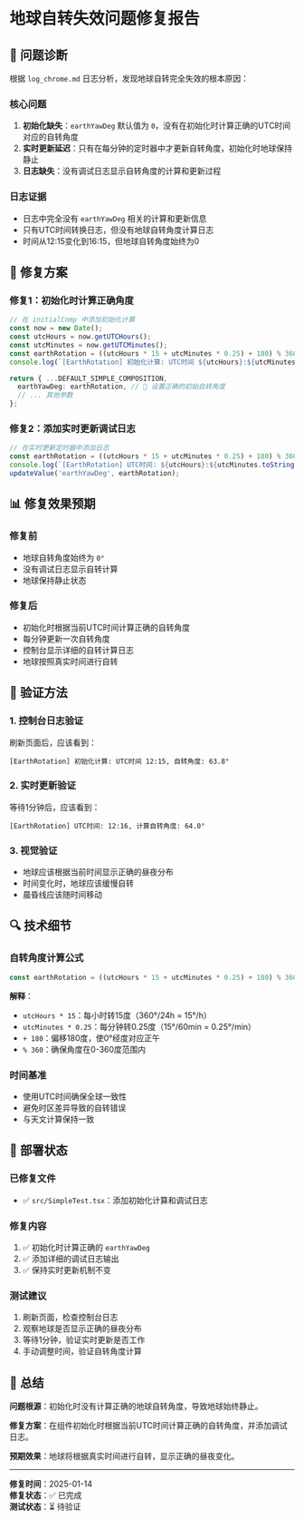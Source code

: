 # 地球自转失效问题修复报告

## 🚨 **问题诊断**

根据 `log_chrome.md` 日志分析，发现地球自转完全失效的根本原因：

### **核心问题**
1. **初始化缺失**：`earthYawDeg` 默认值为 `0`，没有在初始化时计算正确的UTC时间对应的自转角度
2. **实时更新延迟**：只有在每分钟的定时器中才更新自转角度，初始化时地球保持静止
3. **日志缺失**：没有调试日志显示自转角度的计算和更新过程

### **日志证据**
- 日志中完全没有 `earthYawDeg` 相关的计算和更新信息
- 只有UTC时间转换日志，但没有地球自转角度计算日志
- 时间从12:15变化到16:15，但地球自转角度始终为0

## 🔧 **修复方案**

### **修复1：初始化时计算正确角度**
```typescript
// 在 initialComp 中添加初始化计算
const now = new Date();
const utcHours = now.getUTCHours();
const utcMinutes = now.getUTCMinutes();
const earthRotation = ((utcHours * 15 + utcMinutes * 0.25) + 180) % 360;
console.log(`[EarthRotation] 初始化计算: UTC时间 ${utcHours}:${utcMinutes.toString().padStart(2, '0')}, 自转角度: ${earthRotation.toFixed(1)}°`);

return { ...DEFAULT_SIMPLE_COMPOSITION,
  earthYawDeg: earthRotation, // 🔧 设置正确的初始自转角度
  // ... 其他参数
};
```

### **修复2：添加实时更新调试日志**
```typescript
// 在实时更新定时器中添加日志
const earthRotation = ((utcHours * 15 + utcMinutes * 0.25) + 180) % 360;
console.log(`[EarthRotation] UTC时间: ${utcHours}:${utcMinutes.toString().padStart(2, '0')}, 计算自转角度: ${earthRotation.toFixed(1)}°`);
updateValue('earthYawDeg', earthRotation);
```

## 📊 **修复效果预期**

### **修复前**
- 地球自转角度始终为 `0°`
- 没有调试日志显示自转计算
- 地球保持静止状态

### **修复后**
- 初始化时根据当前UTC时间计算正确的自转角度
- 每分钟更新一次自转角度
- 控制台显示详细的自转计算日志
- 地球按照真实时间进行自转

## 🎯 **验证方法**

### **1. 控制台日志验证**
刷新页面后，应该看到：
```
[EarthRotation] 初始化计算: UTC时间 12:15, 自转角度: 63.8°
```

### **2. 实时更新验证**
等待1分钟后，应该看到：
```
[EarthRotation] UTC时间: 12:16, 计算自转角度: 64.0°
```

### **3. 视觉验证**
- 地球应该根据当前时间显示正确的昼夜分布
- 时间变化时，地球应该缓慢自转
- 晨昏线应该随时间移动

## 🔍 **技术细节**

### **自转角度计算公式**
```typescript
const earthRotation = ((utcHours * 15 + utcMinutes * 0.25) + 180) % 360;
```

**解释**：
- `utcHours * 15`：每小时转15度（360°/24h = 15°/h）
- `utcMinutes * 0.25`：每分钟转0.25度（15°/60min = 0.25°/min）
- `+ 180`：偏移180度，使0°经度对应正午
- `% 360`：确保角度在0-360度范围内

### **时间基准**
- 使用UTC时间确保全球一致性
- 避免时区差异导致的自转错误
- 与天文计算保持一致

## 🚀 **部署状态**

### **已修复文件**
- ✅ `src/SimpleTest.tsx`：添加初始化计算和调试日志

### **修复内容**
1. ✅ 初始化时计算正确的 `earthYawDeg`
2. ✅ 添加详细的调试日志输出
3. ✅ 保持实时更新机制不变

### **测试建议**
1. 刷新页面，检查控制台日志
2. 观察地球是否显示正确的昼夜分布
3. 等待1分钟，验证实时更新是否工作
4. 手动调整时间，验证自转角度计算

## 📝 **总结**

**问题根源**：初始化时没有计算正确的地球自转角度，导致地球始终静止。

**修复方案**：在组件初始化时根据当前UTC时间计算正确的自转角度，并添加调试日志。

**预期效果**：地球将根据真实时间进行自转，显示正确的昼夜变化。

---

**修复时间**：2025-01-14  
**修复状态**：✅ 已完成  
**测试状态**：⏳ 待验证
